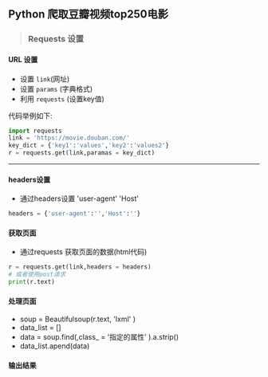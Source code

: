 ## Python 爬取豆瓣视频top250电影

>### Requests 设置
 
#### URL 设置

* 设置 `link`(网址)
* 设置 `params` (字典格式)
* 利用 `requests` (设置key值)

代码举例如下:
```python
import requests
link = 'https://movie.douban.com/'
key_dict = {'key1':'values','key2':'values2'}
r = requests.get(link,paramas = key_dict)
```
***********************

#### headers设置
* 通过headers设置 'user-agent' 'Host'
```python
headers = {'user-agent':'','Host':''}
```

#### 获取页面
* 通过requests 获取页面的数据(html代码)
```python
r = requests.get(link,headers = headers)
# 或者使用post请求
print(r.text)
```

#### 处理页面
* soup = Beautifulsoup(r.text, 'lxml' )
* data_list = []
* data = soup.find(,class_ = '指定的属性' ).a.strip()
* data_list.apend(data)

#### 输出结果
    
